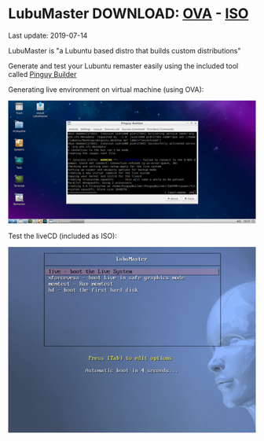 # LubuMaster DOWNLOAD: [OVA](https://github.com/Virtual-Machines/LubuMaster/releases/download/latest/LubuMaster.ova) - [ISO](https://github.com/Virtual-Machines/LubuMaster/releases/download/latest/LubuMaster.iso)
Last update: 2019-07-14

LubuMaster is "a Lubuntu based distro that builds custom distributions"

Generate and test your Lubuntu remaster easily using the included tool called [Pinguy Builder](https://pinguyos.com/2015/09/pinguy-builder-an-app-to-backupremix-buntu/)




Generating live environment on virtual machine (using OVA):

![LubuMasterBuild](https://raw.githubusercontent.com/Virtual-Machines/LubuMaster/master/LubuMasterBuild.png)


Test the liveCD (included as ISO):

![LubuMasterLive](https://raw.githubusercontent.com/Virtual-Machines/LubuMaster/master/LubuMasterLive.png)
